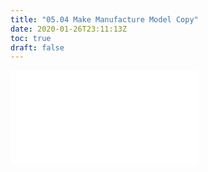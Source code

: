 ```yaml
---
title: "05.04 Make Manufacture Model Copy"
date: 2020-01-26T23:11:13Z
toc: true
draft: false
---
```


![Link to included file contents](../../../../3d-modeling/fusion-360/fusion-360-make-manufacture-model-copy.md)
